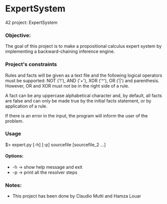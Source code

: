 # ExpertSystem
42 project: ExpertSystem

### Objective:
The goal of this project is to make a propositional calculus expert system by implementing a backward-chaining inference engine.

### Project's constraints
Rules and facts will be given as a text file and the following logical operators must be supported: NOT ('!'), AND ('+'), XOR ('^'), OR ('|') and parenthesis. However, OR and XOR must not be in the right side of a rule. 

A fact can be any uppercase alphabetical character and, by default, all facts are false and can only be made true by the initial facts statement,
or by application of a rule.

If there is an error in the input, the program will inform the user of the problem.

### Usage
$> expert.py [-h] [-p] sourcefile [sourcefile_2 ...]

#### Options:
  - -h -> show help message and exit
  - -p -> print all the resolver steps
  
### Notes:
 - This project has been done by Claudio Mutti and Hamza Louar
